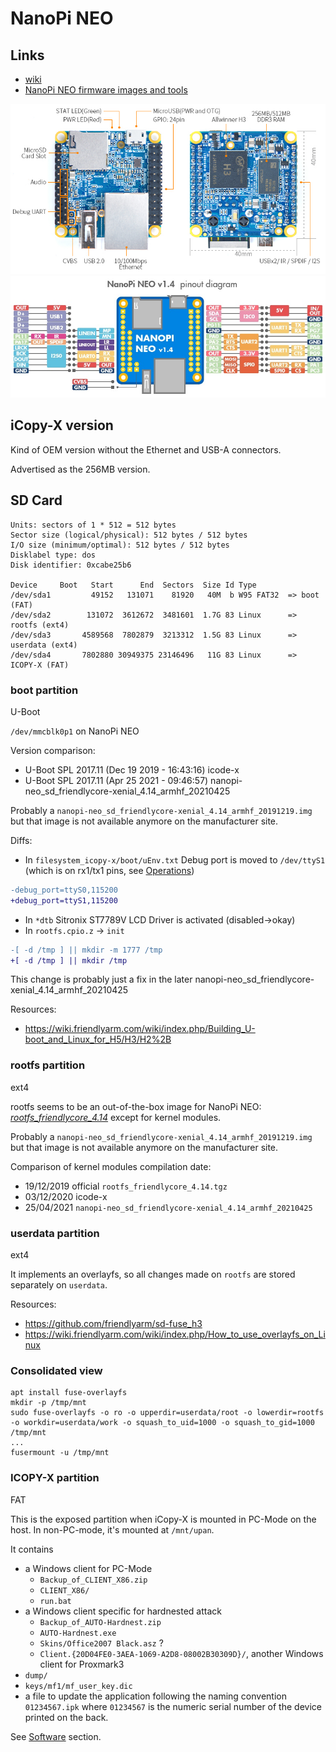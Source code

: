 # NanoPi NEO

## Links

* [wiki](https://wiki.friendlyarm.com/wiki/index.php/NanoPi_NEO)
* [NanoPi NEO firmware images and tools](https://drive.google.com/drive/folders/1MngjJtyoJbw91LC_qsL0Pc6ve4aXirGt)

<img src="imgs/NanoPi-NEO-layout.jpg" />

<img src="imgs/NEO_pinout.jpg" />

## iCopy-X version

Kind of OEM version without the Ethernet and USB-A connectors.

Advertised as the 256MB version.

## SD Card

```
Units: sectors of 1 * 512 = 512 bytes
Sector size (logical/physical): 512 bytes / 512 bytes
I/O size (minimum/optimal): 512 bytes / 512 bytes
Disklabel type: dos
Disk identifier: 0xcabe25b6

Device     Boot   Start      End  Sectors  Size Id Type
/dev/sda1         49152   131071    81920   40M  b W95 FAT32  => boot (FAT)
/dev/sda2        131072  3612672  3481601  1.7G 83 Linux      => rootfs (ext4)
/dev/sda3       4589568  7802879  3213312  1.5G 83 Linux      => userdata (ext4)
/dev/sda4       7802880 30949375 23146496   11G 83 Linux      => ICOPY-X (FAT)
```

### boot partition

U-Boot

`/dev/mmcblk0p1` on NanoPi NEO

Version comparison:

* U-Boot SPL 2017.11 (Dec 19 2019 - 16:43:16) icode-x
* U-Boot SPL 2017.11 (Apr 25 2021 - 09:46:57) nanopi-neo_sd_friendlycore-xenial_4.14_armhf_20210425

Probably a `nanopi-neo_sd_friendlycore-xenial_4.14_armhf_20191219.img` but that image is not available anymore on the manufacturer site.

Diffs:
* In `filesystem_icopy-x/boot/uEnv.txt` Debug port is moved to `/dev/ttyS1` (which is on rx1/tx1 pins, see [Operations](../operations/README.md#uart1))
```diff
-debug_port=ttyS0,115200
+debug_port=ttyS1,115200
```
* In `*dtb` Sitronix ST7789V LCD Driver is activated (disabled->okay)
* In `rootfs.cpio.z` -> `init`
```diff
-[ -d /tmp ] || mkdir -m 1777 /tmp
+[ -d /tmp ] || mkdir /tmp
```
This change is probably just a fix in the later nanopi-neo_sd_friendlycore-xenial_4.14_armhf_20210425

Resources:

* https://wiki.friendlyarm.com/wiki/index.php/Building_U-boot_and_Linux_for_H5/H3/H2%2B

### rootfs partition

ext4

rootfs seems to be an out-of-the-box image for NanoPi NEO: [*rootfs_friendlycore_4.14*](https://drive.google.com/file/d/1mFQ5zVdXpZ57ej2zSXdISC--VaORczmb/view?usp=sharing) except for kernel modules.

Probably a `nanopi-neo_sd_friendlycore-xenial_4.14_armhf_20191219.img` but that image is not available anymore on the manufacturer site.

Comparison of kernel modules compilation date:
* 19/12/2019 official `rootfs_friendlycore_4.14.tgz`
* 03/12/2020 icode-x
* 25/04/2021 `nanopi-neo_sd_friendlycore-xenial_4.14_armhf_20210425`

### userdata partition

ext4

It implements an overlayfs, so all changes made on `rootfs` are stored separately on `userdata`.

Resources:

* https://github.com/friendlyarm/sd-fuse_h3
* https://wiki.friendlyarm.com/wiki/index.php/How_to_use_overlayfs_on_Linux

### Consolidated view

```
apt install fuse-overlayfs
mkdir -p /tmp/mnt
sudo fuse-overlayfs -o ro -o upperdir=userdata/root -o lowerdir=rootfs -o workdir=userdata/work -o squash_to_uid=1000 -o squash_to_gid=1000 /tmp/mnt
...
fusermount -u /tmp/mnt
```

### ICOPY-X partition

FAT

This is the exposed partition when iCopy-X is mounted in PC-Mode on the host. In non-PC-mode, it's mounted at `/mnt/upan`.

It contains


* a Windows client for PC-Mode
  * `Backup_of_CLIENT_X86.zip`
  * `CLIENT_X86/`
  * `run.bat`
* a Windows client specific for hardnested attack
  * `Backup_of_AUTO-Hardnest.zip`
  * `AUTO-Hardnest.exe`
  * `Skins/Office2007 Black.asz` ?
  * `Client.{20D04FE0-3AEA-1069-A2D8-08002B30309D}/`, another Windows client for Proxmark3
* `dump/`
* `keys/mf1/mf_user_key.dic`
* a file to update the application following the naming convention `01234567.ipk` where `01234567` is the numeric serial number of the device printed on the back.

See [Software](../software/README.md) section.


